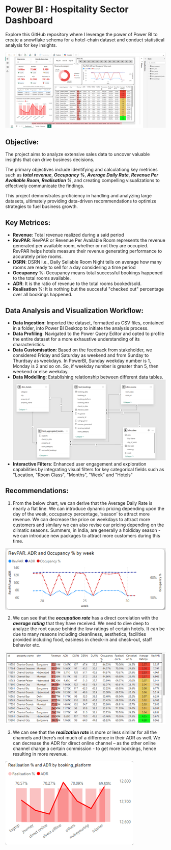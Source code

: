 # Power BI : Hospitality Sector Dashboard

Explore this GitHub repository where I leverage the power of Power BI to create a snowflake schema for a hotel-chain dataset and conduct statistical analysis for key insights.

![Dashboard](https://github.com/arya-analyst/PowerBI_Visualization/blob/main/BI_Dashboard.png)


## Objective:

The project aims to analyze extensive sales data to uncover valuable insights that can drive business decisions.

The primary objectives include identifying and calculationg key metrices such as ***total revenue***, ***Occupancy %***, ***Average Daily Rate***, ***Revenue Per Available Room***, ***Realisation %***, and creating compelling visualizations to effectively communicate the findings.

This project demonstrates proficiency in handling and analyzing large datasets, ultimately providing data-driven recommendations to optimize strategies to fuel business growth.

## Key Metrices:

- **Revenue**: Total revenue realized during a said period
- **RevPAR**: RevPAR or Revenue Per Available Room represents the revenue generated per available room, whether or not they are occupied. RevPAR helps hotels measure their revenue generating performance to accurately price rooms.
- **DSRN**: DSRN i.e., Daily Sellable Room Night tells on average how many rooms are ready to sell for a day considering a time period
- **Occupancy** %: Occupancy means total successful bookings happened to the total rooms available.
- **ADR**: It is the ratio of revenue to the total rooms booked/sold. 
- **Realisation** %: It is nothing but the succesful "checked out" percentage over all bookings happened.

## Data Analysis and Visualization Workflow:

- **Data Ingestion**: Imported the dataset, formatted as CSV files, contained in a folder, into Power BI Desktop to initiate the analysis process.
- **Data Profiling**: Navigated to the Power Query Editor and opted to profile the entire dataset for a more exhaustive understanding of its characteristics.
- **Data Customisation**: Based on the feedback from stakeholder, we considered Friday and Saturday as weekend and from Sunday to Thurdsay as weekdays. In PowerBI, Sunday weekday number is 1, Monday is 2 and so on. So, if weekday number is greater than 5, then weekend or else weekday.
- **Data Modelling**: Establishing relationship between different data tables.
 ![Reationship](https://github.com/arya-analyst/PowerBI_Visualization/blob/main/Relationship.png)
- **Interactive Filters**: Enhanced user engagement and exploration capabilities by integrating visual filters for key categorical fields such as "Location, "Room Class", "Months", "Week" and "Hotels"

## Recommendations:

1. From the below chart, we can derive that the Average Daily Rate is nearly a flat line. We can introduce dynamic pricing depending upon the day of the week, occupancy percentage, ‘season’ to attract more revenue. We can decrease the price on weekdays to attract more customers and similary we can also revise our pricing depending on the climatic seasons. Summers, in India, are generally a holdiday season - we can introduce new packages to attract more customers during this time.

![Trend By Key Metrics](https://github.com/arya-analyst/PowerBI_Visualization/blob/main/Trends%20by%20Key%20Metrics.png)

2. We can see that the ***occupation rate*** has a direct correlation with the ***average rating*** that they have received. We need to dive deep to analyze the root cause behind the low ratings of certain hotels. It can be due to many reasons including cleanliness, aesthetics, facilities provided including food, easiness in check-in and check-out, staff behavior etc.

![Info Table](https://github.com/arya-analyst/PowerBI_Visualization/blob/main/InfoTable.png)

3. We can see that the ***realization rate*** is more or less similar for all the channels and there’s not much of a difference in their ADR as well. We can decrease the ADR for direct online channel – as the other online channel charge a certain commission - to get more bookings, hence resulting in more revenue.

![Realisation & ADR](https://github.com/arya-analyst/PowerBI_Visualization/blob/main/Realisation%26ADR.png)
